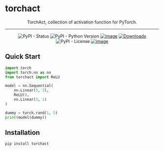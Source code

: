 # torchact

<div align="center">

TorchAct, collection of activation function for PyTorch.

---
![PyPI - Status](https://img.shields.io/pypi/status/torchact)
![PyPI - Python Version](https://img.shields.io/pypi/pyversions/torchact)
[![image](https://badge.fury.io/py/torchact.svg)](https://badge.fury.io/py/torchact)
[![Downloads](https://static.pepy.tech/badge/torchact)](https://pepy.tech/project/torchact)
![PyPI - License](https://img.shields.io/pypi/l/torchact?color=blue)
[![image](https://img.shields.io/badge/code%20style-black-000000.svg)](https://github.com/psf/black)
</div>

## Quick Start

```python
import torch
import torch.nn as nn
from torchact import ReLU

model = nn.Sequential(
    nn.Linear(5, 3),
    ReLU(),
    nn.Linear(3, 1)
)

dummy = torch.rand(1, 5)
print(model(dummy))
```

## Installation

```shell
pip install torchact
```